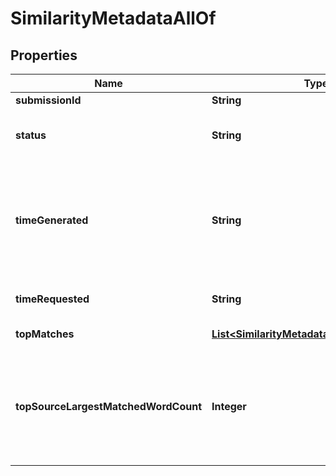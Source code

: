 

# SimilarityMetadataAllOf


## Properties

| Name | Type | Description | Notes |
|------------ | ------------- | ------------- | -------------|
|**submissionId** | **String** |  |  |
|**status** | **String** | possible values PENDING, COMPLETE |  |
|**timeGenerated** | **String** | Time the report finished generating.  If not set the report has not finished generating |  |
|**timeRequested** | **String** | Time the report was requested |  |
|**topMatches** | [**List&lt;SimilarityMetadataAllOfTopMatches&gt;**](SimilarityMetadataAllOfTopMatches.md) | Top matches |  |
|**topSourceLargestMatchedWordCount** | **Integer** | Largest individual matched word count, 0 if there isn&#39;t a match to this submission. |  |



